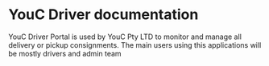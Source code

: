 # YouC Driver documentation
YouC Driver Portal is used by YouC Pty LTD to monitor and manage all delivery or pickup consignments. The main users using this applications will be mostly drivers and admin team
